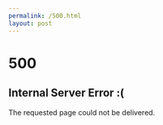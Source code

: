 ```yaml
---
permalink: /500.html
layout: post
---
```


# 500

## Internal Server Error :(

The requested page could not be delivered.
